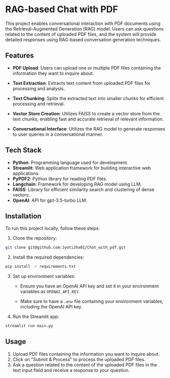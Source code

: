 # RAG-based Chat with PDF

This project enables conversational interaction with PDF documents using the Retrieval-Augmented Generation (RAG) model. Users can ask questions related to the content of uploaded PDF files, and the system will provide detailed responses using RAG-based conversation generation techniques.

## Features

- **PDF Upload**: Users can upload one or multiple PDF files containing the information they want to inquire about.

- **Text Extraction**: Extracts text content from uploaded PDF files for processing and analysis.

- **Text Chunking**: Splits the extracted text into smaller chunks for efficient processing and retrieval.

- **Vector Store Creation**: Utilizes FAISS to create a vector store from the text chunks, enabling fast and accurate retrieval of relevant information.

- **Conversational Interface**: Utilizes the RAG model to generate responses to user queries in a conversational manner.

## Tech Stack
- **Python**: Programming language used for development.
- **Streamlit**: Web application framework for building interactive web applications.
- **PyPDF2**: Python library for reading PDF files.
- **Langchain**: Framework for developing RAG model using LLM.
- **FAISS**: Library for efficient similarity search and clustering of dense vectors.
- **OpenAI**: API for gpt-3.5-turbo LLM.

## Installation

To run this project locally, follow these steps:

1. Clone the repository:

```bash
git clone git@github.com:JyotiJha01/Chat_with_pdf.git
```

2. Install the required dependencies:

```bash
pip install -r requirements.txt
```

3. Set up environment variables:

   - Ensure you have an OpenAI API key and set it in your environment variables as `OPENAI_API_KEY`.
   
   - Make sure to have a `.env` file containing your environment variables, including the OpenAI API key.

4. Run the Streamlit app:

```bash
streamlit run main.py

```

## Usage

1. Upload PDF files containing the information you want to inquire about.
2. Click on "Submit & Process" to process the uploaded PDF files.
3. Ask a question related to the content of the uploaded PDF files in the text input field and receive a response to your question.
